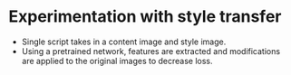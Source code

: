 # Experimentation with style transfer

* Single script takes in a content image and style image. 
* Using a pretrained network, features are extracted and modifications are applied to the original images to decrease loss.
